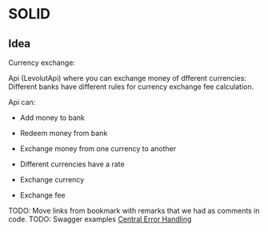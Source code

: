 # SOLID

## Idea

Currency exchange:

Api (LevolutApi) where you can exchange money of dfferent currencies:
Different banks have different rules for currency exchange fee calculation.

Api can:

- Add money to bank
- Redeem money from bank
- Exchange money from one currency to another

- Different currencies have a rate
- Exchange currency
- Exchange fee

TODO: Move links from bookmark with remarks that we had as comments in code.
TODO: Swagger examples
[Central Error Handling](./Levolut.Api.V2/Bootstrap/ErrorHandling.cs)